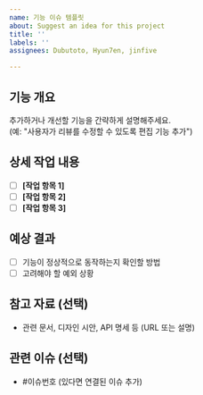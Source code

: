 ```yaml
---
name: 기능 이슈 템플릿
about: Suggest an idea for this project
title: ''
labels: ''
assignees: Dubutoto, Hyun7en, jinfive

---
```


## 기능 개요
추가하거나 개선할 기능을 간략하게 설명해주세요.  
(예: "사용자가 리뷰를 수정할 수 있도록 편집 기능 추가")

## 상세 작업 내용
- [ ] **[작업 항목 1]**
- [ ] **[작업 항목 2]**
- [ ] **[작업 항목 3]**

## 예상 결과
- [ ] 기능이 정상적으로 동작하는지 확인할 방법
- [ ] 고려해야 할 예외 상황

## 참고 자료 (선택)
- 관련 문서, 디자인 시안, API 명세 등 (URL 또는 설명)

## 관련 이슈 (선택)
- #이슈번호 (있다면 연결된 이슈 추가)  
